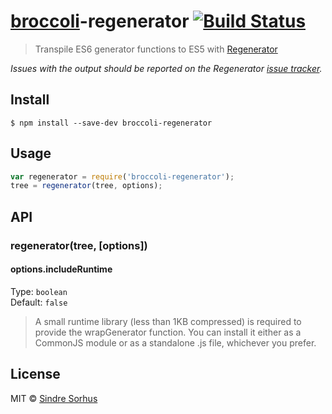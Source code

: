 # [broccoli](https://github.com/joliss/broccoli)-regenerator [![Build Status](https://travis-ci.org/sindresorhus/broccoli-regenerator.svg?branch=master)](https://travis-ci.org/sindresorhus/broccoli-regenerator)

> Transpile ES6 generator functions to ES5 with [Regenerator](http://facebook.github.io/regenerator/)

*Issues with the output should be reported on the Regenerator [issue tracker](https://github.com/facebook/regenerator/issues).*


## Install

```
$ npm install --save-dev broccoli-regenerator
```


## Usage

```js
var regenerator = require('broccoli-regenerator');
tree = regenerator(tree, options);
```


## API

### regenerator(tree, [options])

#### options.includeRuntime

Type: `boolean`  
Default: `false`

> A small runtime library (less than 1KB compressed) is required to provide the wrapGenerator function. You can install it either as a CommonJS module or as a standalone .js file, whichever you prefer.


## License

MIT © [Sindre Sorhus](http://sindresorhus.com)
